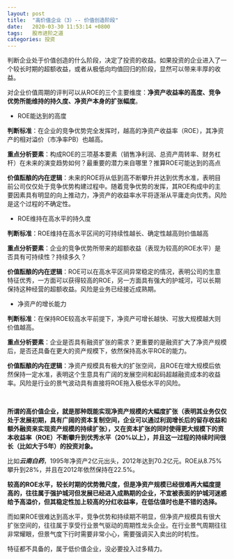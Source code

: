 ```yaml
---
layout: post
title:  "高价值企业（3）-- 价值创造阶段"
date:   2020-03-30 11:53:14 +0800
tags:   股市进阶之道
categories: 投资
---
```


判断企业处于价值创造的什么阶段，决定了投资的收益。如果投资的企业进入了一个较长时期的超额收益，或者从极低向均值回归的阶段，显然可以带来丰厚的收益。

对企业价值周期的评判可以从ROE的三个主要维度：**净资产收益率的高度、竞争优势所能维持的持久度、净资产本身的扩张幅度**。

+ ROE能达到的高度

**判断标准**：在企业的竞争优势完全发挥时，越高的净资产收益率（ROE），其净资产的相对溢价（市净率PB）也越高。

**重点分析要素**：构成ROE的三项基本要素（销售净利润、总资产周转率、财务杠杆）在未来的演变趋势如何？最重要的潜力来自哪里？推算ROE可能达到的高点

**价值酝酿的内在逻辑**：未来的ROE将从低到高不断攀升并达到优秀水准，表明目前公司仅仅处于竞争优势构建过程中。随着竞争优势的发挥，其ROE构成中的主要因素具有明显的向上推动力，净资产的收益率水平将逐渐从平庸走向优秀。风险是这个过程的不确定性。

+ ROE维持在高水平的持久度

**判断标准**：ROE维持在高水平区间的可持续性越长、确定性越高则价值越高

**重点分析要素**：企业的竞争优势所带来的超额收益（表现为较高的ROE水平）是否具有可持续性？持续多久？

**价值酝酿的内在逻辑**：ROE可以在高水平区间异常稳定的情况，表明公司的生意特征优秀，一方面可以获得较高的ROE，另一方面具有强大的护城河，可以长期保持这种经营的超额收益。风险是业务已经接近成熟期。

+ 净资产的增长能力

**判断标准**：在保持ROE较高水平前提下，净资产可增长越快、可放大规模越大则价值越高。

**重点分析要素**：企业是否具有融资扩张的需求？更重要的是融资扩大了净资产规模后，是否还具备在更大的资产规模下，依然保持高水平ROE的能力。

**价值酝酿的内在逻辑**：净资产规模具有极大的扩张空间，且ROE在增大规模后依然保持一定水准，表明这个生意具有广阔的发展空间和起码超越融资成本的收益率。风险是行业的景气波动具有直接将ROE拖入极低水平的风险。

<br>

**所谓的高价值企业，就是那种既能实现净资产规模的大幅度扩张（表明其业务仅仅处于发展初期，具有广阔的资本复制空间，企业可以通过利润增长后的留存收益和额外融资来实现资产规模的持续扩张），又在资本扩张的同时使得更大规模下的资本收益率（ROE）不断攀升到优秀水平（20%以上），并且这一过程的持续时间很长（比如大于5年）的投资对象。**

比如***云南白药***，1995年净资产2亿元出头，2012年达到70.2亿元。ROE从8.75%攀升到28%，并且在2012年依然保持在22.5%。

**较高的ROE水平，较长时期的优势微尺度，但是净资产规模已经很难再大幅度提高的，往往属于强护城河但发展已经进入成熟期的企业，不宜被表面的护城河迷惑给予高溢价，但其稳定性加上较高的分红收益率，在低估值时也是不错的选择。**

而如果ROE很难达到高水平，竞争优势和持续期不明显，但净资产规模具有很大扩张空间的，往往属于享受行业景气驱动的周期性龙头企业。在行业景气周期往往非常耀眼，但景气度下行时需要非常小心，需要强调买入卖出的时机性。

特征都不具备的，属于低价值企业，没必要投入过多精力。